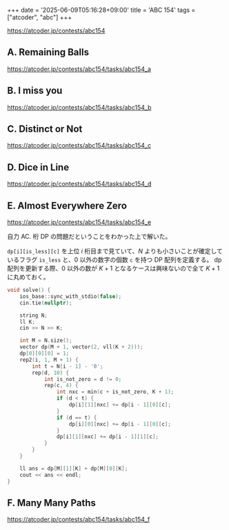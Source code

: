 +++
date = '2025-06-09T05:16:28+09:00'
title = 'ABC 154'
tags = ["atcoder", "abc"]
+++

<https://atcoder.jp/contests/abc154>

## A. Remaining Balls

<https://atcoder.jp/contests/abc154/tasks/abc154_a>

## B. I miss you

<https://atcoder.jp/contests/abc154/tasks/abc154_b>

## C. Distinct or Not

<https://atcoder.jp/contests/abc154/tasks/abc154_c>

## D. Dice in Line

<https://atcoder.jp/contests/abc154/tasks/abc154_d>

## E. Almost Everywhere Zero

<https://atcoder.jp/contests/abc154/tasks/abc154_e>

自力 AC. 桁 DP の問題だということをわかった上で解いた。

`dp[i][is_less][c]` を上位 $i$ 桁目まで見ていて、$N$ よりも小さいことが確定しているフラグ `is_less` と、0 以外の数字の個数 `c` を持つ DP 配列を定義する。
dp 配列を更新する際、$0$ 以外の数が $K+1$ となるケースは興味ないので全て $K+1$ に丸めておく。

```cpp
void solve() {
    ios_base::sync_with_stdio(false);
    cin.tie(nullptr);

    string N;
    ll K;
    cin >> N >> K;

    int M = N.size();
    vector dp(M + 1, vector(2, vll(K + 2)));
    dp[0][0][0] = 1;
    rep2(i, 1, M + 1) {
        int t = N[i - 1] - '0';
        rep(d, 10) {
            int is_not_zero = d != 0;
            rep(c, 4) {
                int nxc = min(c + is_not_zero, K + 1);
                if (d < t) {
                    dp[i][1][nxc] += dp[i - 1][0][c];
                }
                if (d == t) {
                    dp[i][0][nxc] += dp[i - 1][0][c];
                }
                dp[i][1][nxc] += dp[i - 1][1][c];
            }
        }
    }

    ll ans = dp[M][1][K] + dp[M][0][K];
    cout << ans << endl;
}
```

## F. Many Many Paths

<https://atcoder.jp/contests/abc154/tasks/abc154_f>
